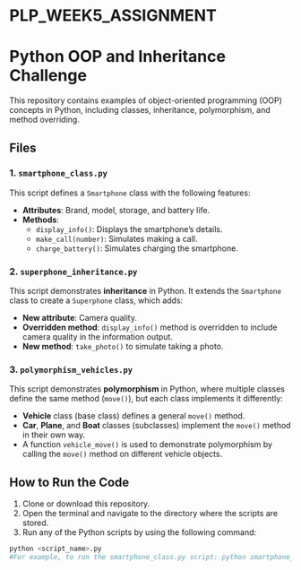 # PLP_WEEK5_ASSIGNMENT

# Python OOP and Inheritance Challenge

This repository contains examples of object-oriented programming (OOP) concepts in Python, including classes, inheritance, polymorphism, and method overriding.

## Files

### 1. `smartphone_class.py`

This script defines a `Smartphone` class with the following features:
- **Attributes**: Brand, model, storage, and battery life.
- **Methods**:
  - `display_info()`: Displays the smartphone’s details.
  - `make_call(number)`: Simulates making a call.
  - `charge_battery()`: Simulates charging the smartphone.

### 2. `superphone_inheritance.py`

This script demonstrates **inheritance** in Python. It extends the `Smartphone` class to create a `Superphone` class, which adds:
- **New attribute**: Camera quality.
- **Overridden method**: `display_info()` method is overridden to include camera quality in the information output.
- **New method**: `take_photo()` to simulate taking a photo.

### 3. `polymorphism_vehicles.py`

This script demonstrates **polymorphism** in Python, where multiple classes define the same method (`move()`), but each class implements it differently:
- **Vehicle** class (base class) defines a general `move()` method.
- **Car**, **Plane**, and **Boat** classes (subclasses) implement the `move()` method in their own way.
- A function `vehicle_move()` is used to demonstrate polymorphism by calling the `move()` method on different vehicle objects.

## How to Run the Code

1. Clone or download this repository.
2. Open the terminal and navigate to the directory where the scripts are stored.
3. Run any of the Python scripts by using the following command:

```bash
python <script_name>.py
#For example, to run the smartphone_class.py script: python smartphone_class.py
